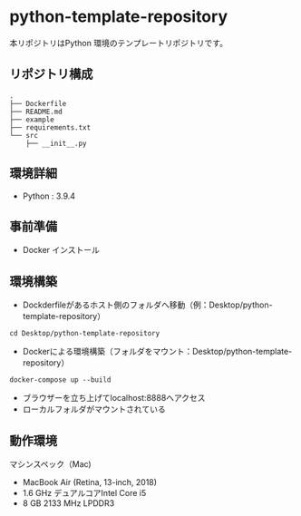 # python-template-repository

本リポジトリはPython 環境のテンプレートリポジトリです。


## リポジトリ構成
```
.
├── Dockerfile
├── README.md
├── example
├── requirements.txt
└── src
    ├── __init__.py
```

## 環境詳細

- Python : 3.9.4


## 事前準備

- Docker インストール


## 環境構築

* Dockderfileがあるホスト側のフォルダへ移動（例：Desktop/python-template-repository）
```
cd Desktop/python-template-repository
```

* Dockerによる環境構築（フォルダをマウント：Desktop/python-template-repository）
```
docker-compose up --build
```

* ブラウザーを立ち上げてlocalhost:8888へアクセス
* ローカルフォルダがマウントされている


## 動作環境
マシンスペック（Mac)
- MacBook Air (Retina, 13-inch, 2018)
- 1.6 GHz デュアルコアIntel Core i5
- 8 GB 2133 MHz LPDDR3
